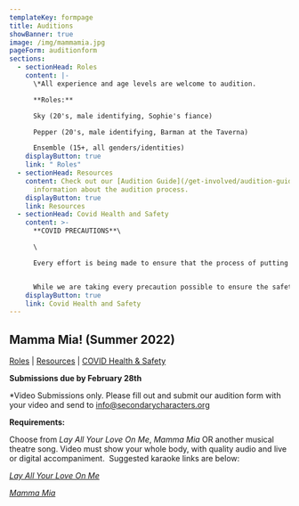 ```yaml
---
templateKey: formpage
title: Auditions
showBanner: true
image: /img/mammamia.jpg
pageForm: auditionform
sections:
  - sectionHead: Roles
    content: |-
      \*All experience and age levels are welcome to audition.  

      **Roles:**

      Sky (20's, male identifying, Sophie's fiance)

      Pepper (20's, male identifying, Barman at the Taverna)

      Ensemble (15+, all genders/identities)
    displayButton: true
    link: " Roles"
  - sectionHead: Resources
    content: Check out our [Audition Guide](/get-involved/audition-guide) for
      information about the audition process.
    displayButton: true
    link: Resources
  - sectionHead: Covid Health and Safety
    content: >-
      **COVID PRECAUTIONS**\

      \

      Every effort is being made to ensure that the process of putting on *Mamma Mia!,* from auditions to performance, will comply with all current safety restrictions as outlined by the BC Ministry of Health and BC Centre for Disease Control. 


      While we are taking every precaution possible to ensure the safety of all cast, crew and audience members, we understand that everyone has different comfort levels around Covid and wish to do our best to accommodate these different comfort levels
    displayButton: true
    link: Covid Health and Safety
---
```

## Mamma Mia!  (Summer  2022)

[Roles](#roles) | [Resources](#resources) | [COVID Health & Safety](#covid%20health%20and%20safety)

**Submissions due by February 28th** 

\*Video Submissions only.  Please fill out and submit our audition form with your video and send to  [info@secondarycharacters.org](mailto:info@secondarycharacters.org)

**Requirements:**

Choose from *Lay All Your Love On Me*, *Mamma Mia* OR another musical theatre song. Video must show your whole body, with quality audio and live or digital accompaniment.  Suggested karaoke links are below:

*[Lay All Your Love On Me](<https://www.youtube.com/watch?v=YgXrd7eE6ME>)*

*[Mamma Mia](<https://www.youtube.com/watch?v=PBRqCYfGhWo>)*